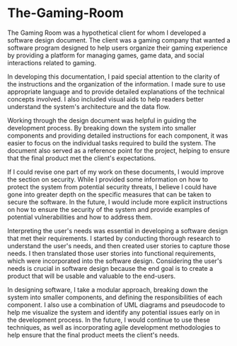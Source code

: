 # The-Gaming-Room

The Gaming Room was a hypothetical client for whom I developed a software design document. The client was a gaming company that wanted a software program designed to help users organize their gaming experience by providing a platform for managing games, game data, and social interactions related to gaming. 

In developing this documentation, I paid special attention to the clarity of the instructions and the organization of the information. I made sure to use appropriate language and to provide detailed explanations of the technical concepts involved. I also included visual aids to help readers better understand the system's architecture and the data flow.

Working through the design document was helpful in guiding the development process. By breaking down the system into smaller components and providing detailed instructions for each component, it was easier to focus on the individual tasks required to build the system. The document also served as a reference point for the project, helping to ensure that the final product met the client's expectations.

If I could revise one part of my work on these documents, I would improve the section on security. While I provided some information on how to protect the system from potential security threats, I believe I could have gone into greater depth on the specific measures that can be taken to secure the software. In the future, I would include more explicit instructions on how to ensure the security of the system and provide examples of potential vulnerabilities and how to address them.

Interpreting the user's needs was essential in developing a software design that met their requirements. I started by conducting thorough research to understand the user's needs, and then created user stories to capture those needs. I then translated those user stories into functional requirements, which were incorporated into the software design. Considering the user's needs is crucial in software design because the end goal is to create a product that will be usable and valuable to the end-users.

In designing software, I take a modular approach, breaking down the system into smaller components, and defining the responsibilities of each component. I also use a combination of UML diagrams and pseudocode to help me visualize the system and identify any potential issues early on in the development process. In the future, I would continue to use these techniques, as well as incorporating agile development methodologies to help ensure that the final product meets the client's needs.
